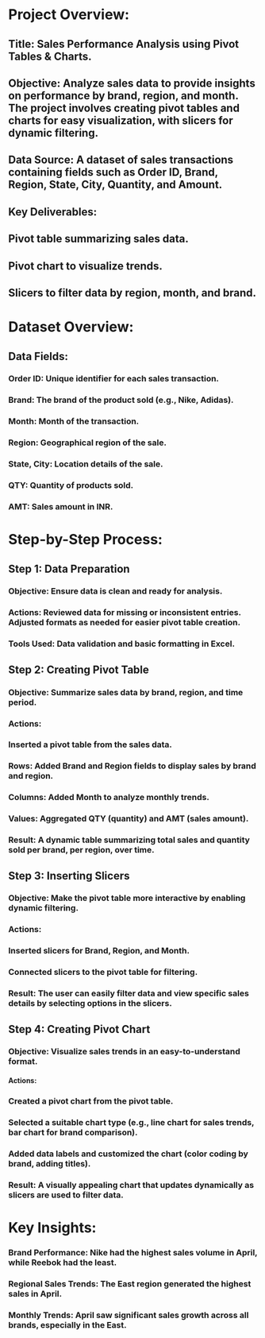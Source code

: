 # Project Overview:
## Title: Sales Performance Analysis using Pivot Tables & Charts.
## Objective: Analyze sales data to provide insights on performance by brand, region, and month. The project involves creating pivot tables and charts for easy visualization, with slicers for dynamic filtering.
## Data Source: A dataset of sales transactions containing fields such as Order ID, Brand, Region, State, City, Quantity, and Amount.
## Key Deliverables:
## Pivot table summarizing sales data.
## Pivot chart to visualize trends.
## Slicers to filter data by region, month, and brand.


# Dataset Overview:
## Data Fields:
### Order ID: Unique identifier for each sales transaction.

### Brand: The brand of the product sold (e.g., Nike, Adidas).

### Month: Month of the transaction.

### Region: Geographical region of the sale.

### State, City: Location details of the sale.

### QTY: Quantity of products sold.

### AMT: Sales amount in INR.


# Step-by-Step Process:

## Step 1: Data Preparation
### Objective: Ensure data is clean and ready for analysis.
### Actions: Reviewed data for missing or inconsistent entries. Adjusted formats as needed for easier pivot table creation.
### Tools Used: Data validation and basic formatting in Excel.

## Step 2: Creating Pivot Table
### Objective: Summarize sales data by brand, region, and time period.
### Actions:
### Inserted a pivot table from the sales data.
### Rows: Added Brand and Region fields to display sales by brand and region.
### Columns: Added Month to analyze monthly trends.
### Values: Aggregated QTY (quantity) and AMT (sales amount).
### Result: A dynamic table summarizing total sales and quantity sold per brand, per region, over time.

## Step 3: Inserting Slicers
### Objective: Make the pivot table more interactive by enabling dynamic filtering.
### Actions:
### Inserted slicers for Brand, Region, and Month.
### Connected slicers to the pivot table for filtering.
### Result: The user can easily filter data and view specific sales details by selecting options in the slicers.

## Step 4: Creating Pivot Chart
### Objective: Visualize sales trends in an easy-to-understand format.
#### Actions:
### Created a pivot chart from the pivot table.
### Selected a suitable chart type (e.g., line chart for sales trends, bar chart for brand comparison).
### Added data labels and customized the chart (color coding by brand, adding titles).
### Result: A visually appealing chart that updates dynamically as slicers are used to filter data.



# Key Insights:
### Brand Performance: Nike had the highest sales volume in April, while Reebok had the least.
### Regional Sales Trends: The East region generated the highest sales in April.
### Monthly Trends: April saw significant sales growth across all brands, especially in the East.
